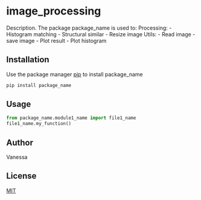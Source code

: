 # image_processing

Description. 
The package package_name is used to:
Processing:
	- Histogram matching
	- Structural similar
	- Resize image
Utils:
    - Read image
	- save image
	- Plot result
	- Plot histogram

## Installation

Use the package manager [pip](https://pip.pypa.io/en/stable/) to install package_name

```bash
pip install package_name
```

## Usage

```python
from package_name.module1_name import file1_name
file1_name.my_function()
```

## Author
Vanessa

## License
[MIT](https://choosealicense.com/licenses/mit/)